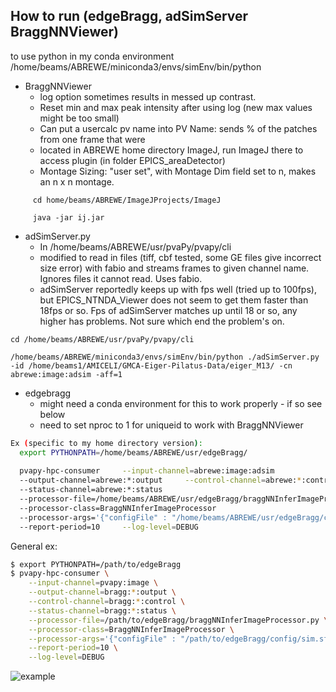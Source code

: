 How to run (edgeBragg, adSimServer BraggNNViewer)
-
to use python in my conda environment 
/home/beams/ABREWE/miniconda3/envs/simEnv/bin/python

- BraggNNViewer  
  - log option sometimes results in messed up contrast. 
  - Reset min and max peak intensity after using log (new max values might be too small)
  - Can put a usercalc pv name into PV Name: sends % of the patches from one frame that were 
  - located in ABREWE home directory ImageJ, run ImageJ there to access plugin (in folder EPICS_areaDetector) 
  - Montage Sizing: "user set", with Montage Dim field set to n, makes an n x n montage. 
```shell
     cd home/beams/ABREWE/ImageJProjects/ImageJ
     
     java -jar ij.jar 
```

- adSimServer.py
  - In /home/beams/ABREWE/usr/pvaPy/pvapy/cli
  - modified to read in files (tiff, cbf tested, some GE files give incorrect size error) with fabio and streams frames to given channel name. 
     Ignores files it cannot read. Uses fabio. 
  - adSimServer reportedly keeps up with fps well (tried up to 100fps), but EPICS_NTNDA_Viewer does not seem to get them 
  faster than 18fps or so. Fps of adSimServer matches up until 18 or so, any higher has problems. Not sure which end the problem's on. 
```shell
cd /home/beams/ABREWE/usr/pvaPy/pvapy/cli

/home/beams/ABREWE/miniconda3/envs/simEnv/bin/python ./adSimServer.py -id /home/beams1/AMICELI/GMCA-Eiger-Pilatus-Data/eiger_M13/ -cn abrewe:image:adsim -aff=1
```

- edgebragg
  - might need a conda environment for this to work properly - if so see below 
  - need to set nproc to 1 for uniqueid to work with BraggNNViewer
```sh
Ex (specific to my home directory version):
  export PYTHONPATH=/home/beams/ABREWE/usr/edgeBragg/
  
  pvapy-hpc-consumer     --input-channel=abrewe:image:adsim   
  --output-channel=abrewe:*:output     --control-channel=abrewe:*:control     
  --status-channel=abrewe:*:status     
  --processor-file=/home/beams/ABREWE/usr/edgeBragg/braggNNInferImageProcessor.py     
  --processor-class=BraggNNInferImageProcessor     
  --processor-args='{"configFile" : "/home/beams/ABREWE/usr/edgeBragg/config/sim.sf.yaml"}'     
  --report-period=10     --log-level=DEBUG
```
General ex:
```sh
$ export PYTHONPATH=/path/to/edgeBragg
$ pvapy-hpc-consumer \
    --input-channel=pvapy:image \
    --output-channel=bragg:*:output \
    --control-channel=bragg:*:control \
    --status-channel=bragg:*:status \
    --processor-file=/path/to/edgeBragg/braggNNInferImageProcessor.py \
    --processor-class=BraggNNInferImageProcessor \
    --processor-args='{"configFile" : "/path/to/edgeBragg/config/sim.sf.yaml"}' \
    --report-period=10 \
    --log-level=DEBUG
```
![example](https://user-images.githubusercontent.com/106117997/214919115-b9ec8672-4dbd-4caf-a7ad-deb88fd11923.png)

  

